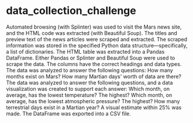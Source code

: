 # data_collection_challenge

Automated browsing (with Splinter) was used to visit the Mars news site, and the HTML code was extracted (with Beautiful Soup). 
  The titles and preview text of the news articles were scraped and extracted.
  The scraped information was stored in the specified Python data structure—specifically, a list of dictionaries. 
The HTML table was extracted into a Pandas DataFrame. Either Pandas or Splinter and Beautiful Soup were used to scrape the data. The columns have the correct headings and data types. 
The data was analyzed to answer the following questions: 
  How many months exist on Mars? 
  How many Martian days' worth of data are there? 
The data was analyzed to answer the following questions, and a data visualization was created to support each answer: 
  Which month, on average, has the lowest temperature? The highest? 
  Which month, on average, has the lowest atmospheric pressure? The highest? 
  How many terrestrial days exist in a Martian year? A visual estimate within 25% was made. 
  The DataFrame was exported into a CSV file. 

